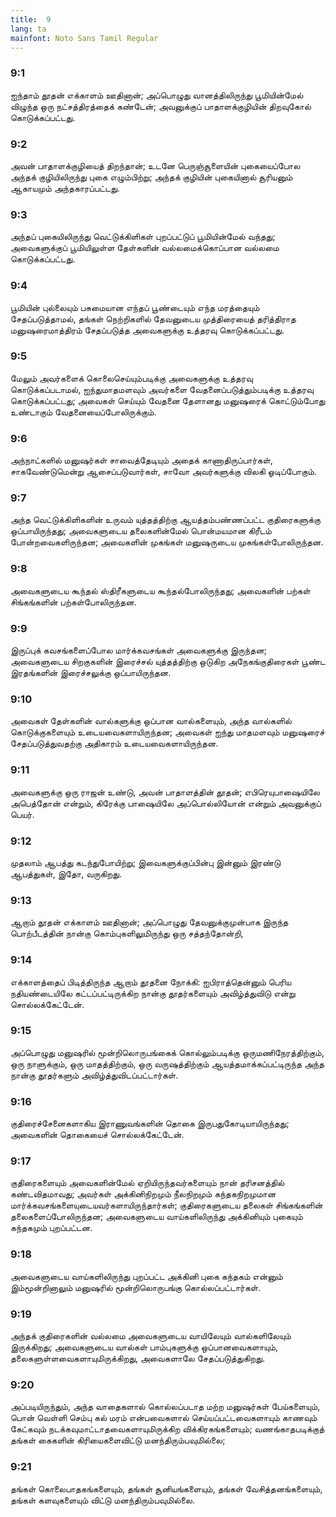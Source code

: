 ```yaml
---
title:  9
lang: ta
mainfont: Noto Sans Tamil Regular
---
```


###  9:1

ஐந்தாம் தூதன் எக்காளம் ஊதினான்; அப்பொழுது வானத்திலிருந்து பூமியின்மேல் விழுந்த ஒரு நட்சத்திரத்தைக் கண்டேன்; அவனுக்குப் பாதாளக்குழியின் திறவுகோல் கொடுக்கப்பட்டது.

###  9:2

அவன் பாதாளக்குழியைத் திறந்தான்; உடனே பெருஞ்சூளையின் புகையைப்போல அந்தக் குழியிலிருந்து புகை எழும்பிற்று; அந்தக் குழியின் புகையினால் சூரியனும் ஆகாயமும் அந்தகாரப்பட்டது.

###  9:3

அந்தப் புகையிலிருந்து வெட்டுக்கிளிகள் புறப்பட்டுப் பூமியின்மேல் வந்தது; அவைகளுக்குப் பூமியிலுள்ள தேள்களின் வல்லமைக்கொப்பான வல்லமை கொடுக்கப்பட்டது.

###  9:4

பூமியின் புல்லையும் பசுமையான எந்தப் பூண்டையும் எந்த மரத்தையும் சேதப்படுத்தாமல், தங்கள் நெற்றிகளில் தேவனுடைய முத்திரையைத் தரித்திராத மனுஷரைமாத்திரம் சேதப்படுத்த அவைகளுக்கு உத்தரவு கொடுக்கப்பட்டது.

###  9:5

மேலும் அவர்களைக் கொலைசெய்யும்படிக்கு அவைகளுக்கு உத்தரவு கொடுக்கப்படாமல், ஐந்துமாதமளவும் அவர்களை வேதனைப்படுத்தும்படிக்கு உத்தரவு கொடுக்கப்பட்டது; அவைகள் செய்யும் வேதனை தேளானது மனுஷரைக் கொட்டும்போது உண்டாகும் வேதனையைப்போலிருக்கும்.

###  9:6

அந்நாட்களில் மனுஷர்கள் சாவைத்தேடியும் அதைக் காணாதிருப்பார்கள், சாகவேண்டுமென்று ஆசைப்படுவார்கள், சாவோ அவர்களுக்கு விலகி ஓடிப்போகும்.

###  9:7

அந்த வெட்டுக்கிளிகளின் உருவம் யுத்தத்திற்கு ஆயத்தம்பண்ணப்பட்ட குதிரைகளுக்கு ஒப்பாயிருந்தது; அவைகளுடைய தலைகளின்மேல் பொன்மயமான கிரீடம் போன்றவைகளிருந்தன; அவைகளின் முகங்கள் மனுஷருடைய முகங்கள்போலிருந்தன.

###  9:8

அவைகளுடைய கூந்தல் ஸ்திரீகளுடைய கூந்தல்போலிருந்தது; அவைகளின் பற்கள் சிங்கங்களின் பற்கள்போலிருந்தன.

###  9:9

இருப்புக் கவசங்களைப்போல மார்க்கவசங்கள் அவைகளுக்கு இருந்தன; அவைகளுடைய சிறகுகளின் இரைச்சல் யுத்தத்திற்கு ஒடுகிற அநேகங்குதிரைகள் பூண்ட இரதங்களின் இரைச்சலுக்கு ஒப்பாயிருந்தன.

###  9:10

அவைகள் தேள்களின் வால்களுக்கு ஒப்பான வால்களையும், அந்த வால்களில் கொடுக்குகளையும் உடையவைகளாயிருந்தன; அவைகள் ஐந்து மாதமளவும் மனுஷரைச் சேதப்படுத்துவதற்கு அதிகாரம் உடையவைகளாயிருந்தன.

###  9:11

அவைகளுக்கு ஒரு ராஜன் உண்டு, அவன் பாதாளத்தின் தூதன்; எபிரெயுபாஷையிலே அபெத்தோன் என்றும், கிரேக்கு பாஷையிலே அப்பொல்லியோன் என்றும் அவனுக்குப் பெயர்.

###  9:12

முதலாம் ஆபத்து கடந்துபோயிற்று; இவைகளுக்குப்பின்பு இன்னும் இரண்டு ஆபத்துகள், இதோ, வருகிறது.

###  9:13

ஆறாம் தூதன் எக்காளம் ஊதினான்; அப்பொழுது தேவனுக்குமுன்பாக இருந்த பொற்பீடத்தின் நான்கு கொம்புகளிலுமிருந்து ஒரு சத்தந்தோன்றி,

###  9:14

எக்காளத்தைப் பிடித்திருந்த ஆறாம் தூதனை நோக்கி: ஐபிராத்தென்னும் பெரிய நதியண்டையிலே கட்டப்பட்டிருக்கிற நான்கு தூதர்களையும் அவிழ்த்துவிடு என்று சொல்லக்கேட்டேன்.

###  9:15

அப்பொழுது மனுஷரில் மூன்றிலொருபங்கைக் கொல்லும்படிக்கு ஒருமணிநேரத்திற்கும், ஒரு நாளுக்கும், ஒரு மாதத்திற்கும், ஒரு வருஷத்திற்கும் ஆயத்தமாக்கப்பட்டிருந்த அந்த நான்கு தூதர்களும் அவிழ்த்துவிடப்பட்டார்கள்.

###  9:16

குதிரைச்சேனைகளாகிய இராணுவங்களின் தொகை இருபதுகோடியாயிருந்தது; அவைகளின் தொகையைச் சொல்லக்கேட்டேன்.

###  9:17

குதிரைகளையும் அவைகளின்மேல் ஏறியிருந்தவர்களையும் நான் தரிசனத்தில் கண்டவிதமாவது; அவர்கள் அக்கினிநிறமும் நீலநிறமும் கந்தகநிறமுமான மார்க்கவசங்களையுடையவர்களாயிருந்தார்கள்; குதிரைகளுடைய தலைகள் சிங்கங்களின் தலைகளைப்போலிருந்தன; அவைகளுடைய வாய்களிலிருந்து அக்கினியும் புகையும் கந்தகமும் புறப்பட்டன.

###  9:18

அவைகளுடைய வாய்களிலிருந்து புறப்பட்ட அக்கினி புகை கந்தகம் என்னும் இம்மூன்றினாலும் மனுஷரில் மூன்றிலொருபங்கு கொல்லப்பட்டார்கள்.

###  9:19

அந்தக் குதிரைகளின் வல்லமை அவைகளுடைய வாயிலேயும் வால்களிலேயும் இருக்கிறது; அவைகளுடைய வால்கள் பாம்புகளுக்கு ஒப்பானவைகளாயும், தலைகளுள்ளவைகளாயுமிருக்கிறது, அவைகளாலே சேதப்படுத்துகிறது.

###  9:20

அப்படியிருந்தும், அந்த வாதைகளால் கொல்லப்படாத மற்ற மனுஷர்கள் பேய்களையும், பொன் வெள்ளி செம்பு கல் மரம் என்பவைகளால் செய்யப்பட்டவைகளாயும் காணவும் கேட்கவும் நடக்கவுமாட்டாதவைகளாயுமிருக்கிற விக்கிரகங்களையும்; வணங்காதபடிக்குத் தங்கள் கைகளின் கிரியைகளைவிட்டு மனந்திரும்பவுமில்லை;

###  9:21

தங்கள் கொலைபாதகங்களையும், தங்கள் சூனியங்களையும், தங்கள் வேசித்தனங்களையும், தங்கள் களவுகளையும் விட்டு மனந்திரும்பவுமில்லை.

